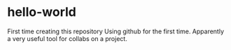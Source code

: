 # hello-world
First time creating this repository
Using github for the first time. Apparently a very useful tool for collabs on a project.
